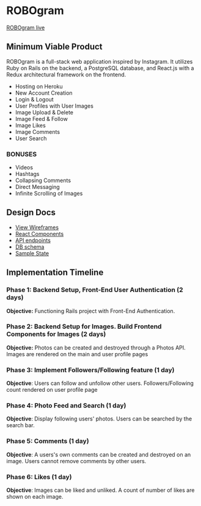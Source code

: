 # ROBOgram

[ROBOgram live][heroku]

[heroku]: http://robogramapp.herokuapp.com

## Minimum Viable Product

ROBOgram is a full-stack web application inspired by Instagram.  It utilizes Ruby on Rails on the backend, a PostgreSQL database, and React.js with a Redux architectural framework on the frontend.  

- Hosting on Heroku
- New Account Creation
- Login & Logout
- User Profiles with User Images
- Image Upload & Delete
- Image Feed & Follow
- Image Likes
- Image Comments
- User Search

### BONUSES
- Videos
- Hashtags
- Collapsing Comments
- Direct Messaging
- Infinite Scrolling of Images

## Design Docs
- [View Wireframes](https://github.com/kingsleyliao/ROBOgram/tree/master/docs/wireframes)
- [React Components](component-hierarchy.md)
- [API endpoints](api-endpoints.md)
- [DB schema](schema.md)
- [Sample State](sample-state.md)

## Implementation Timeline

### Phase 1: Backend Setup, Front-End User Authentication (2 days)
**Objective:** Functioning Rails project with Front-End Authentication.

### Phase 2: Backend Setup for Images. Build Frontend Components for Images (2 days)
**Objective:** Photos can be created and destroyed through a Photos API. Images are rendered on the main and user profile pages

### Phase 3: Implement Followers/Following feature (1 day)
**Objective**: Users can follow and unfollow other users. Followers/Following count rendered on user profile page

### Phase 4: Photo Feed and Search (1 day)
**Objective**: Display following users' photos. Users can be searched by the search bar.

### Phase 5: Comments (1 day)
**Objective**: A users's own comments can be created and destroyed on an image. Users cannot remove comments by other users.

### Phase 6: Likes (1 day)
**Objective**: Images can be liked and unliked. A count of number of likes are shown on each image.
